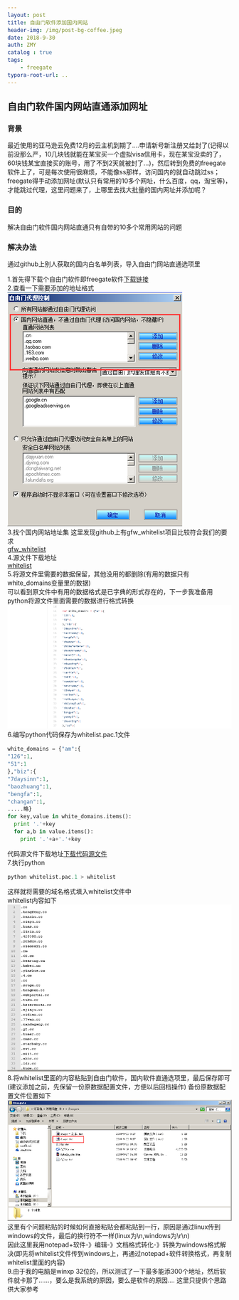 ```yaml
---
layout: post
title: 自由门软件添加国内网站
header-img: /img/post-bg-coffee.jpeg
date: 2018-9-30
auth: ZMY
catalog : true
tags:
    - freegate
typora-root-url: ..
---
```

## 自由门软件国内网站直通添加网址  
### 背景  
最近使用的亚马逊云免费12月的云主机到期了....申请新号新注册又给封了(记得以前没那么严，10几块钱就能在某宝买一个虚拟visa信用卡，现在某宝没卖的了，60块钱某宝直接买的账号，用了不到2天就被封了...)，然后转到免费的freegate软件上了，可是每次使用很麻烦，不能像ss那样，访问国内的就自动跳过ss；freegate得手动添加网址(默认只有常用的10多个网址，什么百度，qq，淘宝等)，才能跳过代理，这里问题来了，上哪里去找大批量的国内网址并添加呢？
### 目的
解决自由门软件国内网站直通只有自带的10多个常用网站的问题  
### 解决办法  
通过github上别人获取的国内白名单列表，导入自由门网站直通选项里  


1.首先得下载个自由门软件即freegate软件[下载链接](http://dongtaiwang.com/loc/download.en.php)  
2.查看一下需要添加的地址格式  
![](/img/freegate/free_gate_address_format.png)  
3.找个国内网站地址集 
这里发现github上有gfw_whitelist项目比较符合我们的要求  
[gfw_whitelist](https://github.com/breakwa11/gfw_whitelist)  
4.源文件下载地址  
[whitelist](https://github.com/breakwa11/gfw_whitelist/raw/master/whitelist.pac)  
5.将源文件里需要的数据保留，其他没用的都删除(有用的数据只有white_domains变量里的数据)  
可以看到原文件中有用的数据格式是已字典的形式存在的，下一步我准备用python将源文件里面需要的数据进行格式转换 
![](/img/freegate/original_file_date.png)
6.编写python代码保存为whitelist.pac.1文件
```python
white_domains = {"am":{
"126":1,
"51":1
},"biz":{
"7daysinn":1,
"baozhuang":1,
"bengfa":1,
"changan":1,
.....略}
for key,value in white_domains.items():
  print '.'+key
  for a,b in value.items():
    print '.'+a+'.'+key
```
代码源文件下载地址[下载代码源文件](https://github.com/276622709/276622709.github.io/blob/master/code/freegate/whitelist.pac.1)  
7.执行python  

```python
python whitelist.pac.1 > whitelist
```
这样就将需要的域名格式填入whitelist文件中  
whitelist内容如下  
![](/img/freegate/white_list_content.png)
8.将whitelist里面的内容粘贴到自由门软件，国内软件直通选项里，最后保存即可(建议添加之前，先保留一份原数据配置文件，方便以后回档操作)
备份原数据配置文件位置如下
![](/img/freegate/freegate_data_file.png)
这里有个问题粘贴的时候如何直接粘贴会都粘贴到一行，原因是通过linux传到windows的文件，最后的换行符不一样(linux为\n,windows为\r\n)  
因此这里我用notepad+软件-》编辑-》文档格式转化-》转换为windows格式解决(即先将whitelist文件传到windows上，再通过notepad+软件转换格式，再复制whitelist里面的内容)    
9.由于我的电脑是winxp 32位的，所以测试了一下最多能添300个地址，然后软件就卡那了......，要么是我系统的原因，要么是软件的原因....
这里只提供个思路供大家参考  




